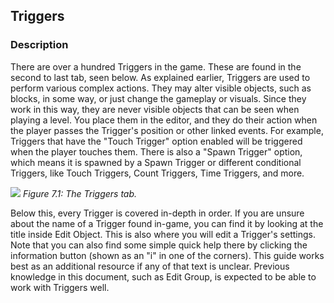 ## Triggers

### Description

There are over a hundred Triggers in the game. These are found in the second to last tab, seen below. As explained earlier, Triggers are used to perform various complex actions. They may alter visible objects, such as blocks, in some way, or just change the gameplay or visuals. Since they work in this way, they are never visible objects that can be seen when playing a level. You place them in the editor, and they do their action when the player passes the Trigger's position or other linked events. For example, Triggers that have the "Touch Trigger" option enabled will be triggered when the player touches them. There is also a "Spawn Trigger" option, which means it is spawned by a Spawn Trigger or different conditional Triggers, like Touch Triggers, Count Triggers, Time Triggers, and more.

![](https://guia.jorge603.xyz/assets/img/figures/64.png)
*Figure 7.1: The Triggers tab.*<br>

Below this, every Trigger is covered in-depth in order. If you are unsure about the name of a Trigger found in-game, you can find it by looking at the title inside Edit Object. This is also where you will edit a Trigger's settings. Note that you can also find some simple quick help there by clicking the information button (shown as an "i" in one of the corners). This guide works best as an additional resource if any of that text is unclear. Previous knowledge in this document, such as Edit Group, is expected to be able to work with Triggers well.